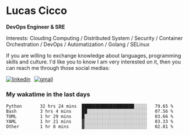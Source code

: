 # Lucas Cicco

**DevOps Engineer & SRE**

Interests: Clouding Computing / Distributed System / Security / Container Orchestration / DevOps / Automatization / Golang / SELinux

If you are willing to exchange knowledge about languages, programming skills and culture. I'd like you to know I am very interested on it, then you can reach me through those social medias:

<div style="display: flex; align-items: center; gap: 10px;">
  <a href="https://www.linkedin.com/in/lucas-vitor-de-cicco" target="_blank">
    <img
      src="https://img.shields.io/badge/-LinkedIn-%230077B5?style=for-the-badge&logo=linkedin&logoColor=white"
      alt="linkedin"
      target="_blank" 
    />
  </a>
  <a href="mailto:lucasvitorx1@gmail.com">
      <img
        src="https://img.shields.io/badge/-Gmail-%23333?style=for-the-badge&logo=gmail&logoColor=white"
        alt="gmail"
        target="_blank"
      />
  </a>
</div>

### My wakatime in the last days

<!--START_SECTION:waka-->

```text
Python       32 hrs 24 mins  ████████████████████░░░░░   79.65 %
Bash         3 hrs 4 mins    ██░░░░░░░░░░░░░░░░░░░░░░░   07.56 %
TOML         1 hr 29 mins    █░░░░░░░░░░░░░░░░░░░░░░░░   03.66 %
YAML         1 hr 21 mins    ▓░░░░░░░░░░░░░░░░░░░░░░░░   03.33 %
Other        1 hr 8 mins     ▓░░░░░░░░░░░░░░░░░░░░░░░░   02.81 %
```

<!--END_SECTION:waka-->
